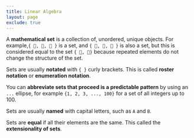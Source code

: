 ```yaml
---
title: Linear Algebra
layout: page
exclude: true
---
```


A **mathematical set** is a collection of, unordered, unique objects. For example,`{ 🍋, 🍊, 🍈 }` is a set, and `{ 🍋, 🍊, 🍊 }` is also a set, but this is considered equal to the set `{ 🍋, 🍊}` because repeated elements do not change the structure of the set.

Sets are usually **notated** with `{ }` curly brackets. This is called **roster notation** or **enumeration notation**.

You can **abbreviate sets that proceed is a predictable pattern** by using an `...` ellipse, for example `{1, 2, 3, ..., 100}` for a set of all integers up to 100.

Sets are usually **named** with capital letters, such as `A` and `B`. 

Sets are **equal** if all their elements are the same. This called the **extensionality of sets**.
<!--stackedit_data:
eyJoaXN0b3J5IjpbLTUzMDMyNjkzNV19
-->